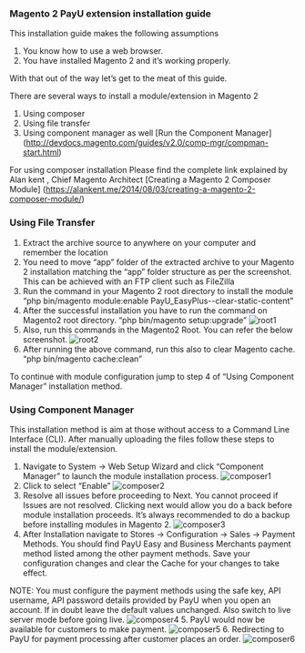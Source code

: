 ### Magento 2 PayU extension installation guide ###

This installation guide makes the following assumptions

1. You know how to use a web browser.
2. You have installed Magento 2 and it’s working properly.

With that out of the way let’s get to the meat of this guide.

There are several ways to install a module/extension in Magento 2

1. Using composer
2. Using file transfer
3. Using component manager as well [Run the Component Manager] (http://devdocs.magento.com/guides/v2.0/comp-mgr/compman-start.html)

For using composer installation Please find the complete link explained by Alan kent , Chief Magento Architect [Creating a Magento 2 Composer Module] (https://alankent.me/2014/08/03/creating-a-magento-2-composer-module/)

### Using File Transfer ###

1. Extract the archive source to anywhere on your computer and remember the location
2. You need to move “app” folder of the extracted archive to your Magento 2 installation matching the “app” folder structure as per the screenshot. This can be achieved with an FTP client such as FileZilla
3. Run the command in your Magento 2 root directory to install the module “php bin/magento module:enable PayU_EasyPlus--clear-static-content”
4. After the successful installation you have to run the command on Magento2 root directory. “php bin/magento setup:upgrade”
![root1](https://cloud.githubusercontent.com/assets/5717025/15351203/6e689966-1cde-11e6-8c4b-2d3fd070e546.png)
5. Also, run this commands in the Magento2 Root. You can refer the below screenshot.
![root2](https://cloud.githubusercontent.com/assets/5717025/15351229/90c33138-1cde-11e6-9567-043855351528.png)
6. After running the above command, run this also to clear Magento cache.
“php bin/magento cache:clean”

To continue with module configuration jump to step 4 of “Using Component Manager” installation method.

### Using Component Manager ###

This installation method is aim at those without access to a Command Line Interface (CLI). After manually uploading the files follow these steps to install the module/extension.
1. Navigate to System -> Web Setup Wizard and click “Component Manager” to launch the module installation process.
![composer1](https://cloud.githubusercontent.com/assets/5717025/15351263/c539830e-1cde-11e6-897d-cbcfb4c84ed0.png)
2. Click to select “Enable”
![composer2](https://cloud.githubusercontent.com/assets/5717025/15351283/e3efb016-1cde-11e6-96fc-ab17ea639668.png)
3. Resolve all issues before proceeding to Next. You cannot proceed if Issues are not resolved. Clicking next would allow you do a back before module installation proceeds. It’s always recommended to do a backup before installing modules in Magento 2.
![composer3](https://cloud.githubusercontent.com/assets/5717025/15351312/01ccb7f0-1cdf-11e6-92a7-7ec2c3b60981.png)
4. After Installation navigate to Stores -> Configuration -> Sales -> Payment Methods. You should find PayU Easy and Business Merchants payment method listed among the other payment methods. Save your configuration changes and clear the Cache for your changes to take effect.

NOTE: You must configure the payment methods using the safe key, API username, API password details provided by PayU when you open an account.
If in doubt leave the default values unchanged. Also switch to live server mode before going live.
![composer4](https://cloud.githubusercontent.com/assets/5717025/15351334/26d53c2a-1cdf-11e6-9769-24ff15b1119d.png)
5. PayU would now be available for customers to make payment.
![composer5](https://cloud.githubusercontent.com/assets/5717025/15351365/48152710-1cdf-11e6-9c68-8d8678f14797.png)
6. Redirecting to PayU for payment processing after customer places an order.
![composer6](https://cloud.githubusercontent.com/assets/5717025/15351410/7c3a2464-1cdf-11e6-8ce1-eb2b2ece206e.png)
